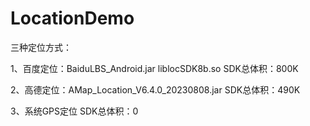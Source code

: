 # LocationDemo
三种定位方式：

  1、百度定位：BaiduLBS_Android.jar liblocSDK8b.so  SDK总体积：800K 
  
  2、高德定位：AMap_Location_V6.4.0_20230808.jar    SDK总体积：490K
  
  3、系统GPS定位                                    SDK总体积：0
